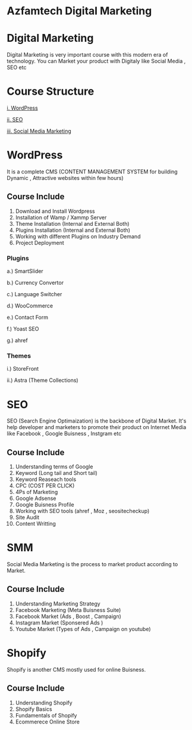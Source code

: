 # Azfamtech Digital Marketing

# Digital Marketing

Digital Marketing is very important course with this modern era of technology. You can Market your product with Digitaly like Social Media , SEO etc

# Course Structure
[i. WordPress](#Wordpress)

[ii. SEO](#SEO)

[iii. Social Media Marketing](#SMM)

# WordPress
It is a complete CMS (CONTENT MANAGEMENT SYSTEM for building Dynamic , Attractive websites within few hours)

## Course Include
1. Download and Install Wordpress
2. Installation of Wamp / Xammp Server
3. Theme Installation (Internal and External Both)
4. Plugins Installation (Internal and External Both)
5. Working with different Plugins on Industry Demand
6. Project Deployment


### Plugins
a.) SmartSlider

b.) Currency Convertor

c.) Language Switcher

d.) WooCommerce

e.) Contact Form

f.) Yoast SEO

g.) ahref

### Themes
i.) StoreFront

ii.) Astra (Theme Collections)

# SEO
SEO (Search Engine Optimaization) is the backbone of Digital Market. It's help developer and marketers to promote their product on Internet Media like Facebook , Google Buisness , Instgram etc

## Course Include
1. Understanding terms of Google
2. Keyword (Long tail and Short tail)
3. Keyword Reaseach tools
4. CPC (COST PER CLICK)
5. 4Ps of Marketing
6. Google Adsense
7. Google Buisness Profile
8. Working with SEO tools (ahref , Moz , seositecheckup)
9. Site Audit
10. Content Writting

# SMM
Social Media Marketing is the process to market product according to Market.

## Course Include
1. Understanding Marketing Strategy
2. Facebook Marketing (Meta Buisness Suite)
3. Facebook Market (Ads , Boost , Campaign)
4. Instagram Market (Sponsered Ads )
5. Youtube Market (Types of Ads , Campaign on youtube)


# Shopify
Shopify is another CMS mostly used for online Buisness.

## Course Include
1. Understanding Shopify
2. Shopify Basics
3. Fundamentals of Shopify
4. Ecommerece Online Store

